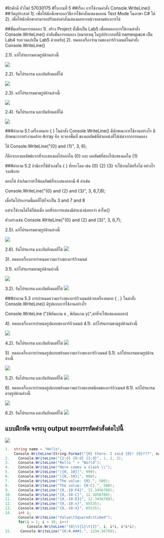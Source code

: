 #ธีรศักดิ์ บัวไขย์ 57030175
#ใบงานที่ 5
##เรื่อง การใช้งานคำสั่ง Console.WriteLine()
##วัตถุประสงค์
1). เพื่อให้นักศึกษาบอกวิธีการใช้คำสั่งแสดงผลบน Text Mode ในภาษา C# ได้
2). เพื่อให้นักศึกษาสามารถปรับแต่งคำสั่งแสดงผลทางหน้าจอตามต้องการได้

##ขั้นเตรียมการทดลอง
1). สร้าง Project ตั้งชื่อเป็น Lab5 เพื่อทดลองการใช้งานคำสั่ง Console.WriteLine()
ลำดับขั้นการทดลอง
(หมายเหตุ ในรูปประกอบที่มี namespace เป็น Lab4 รบกวนแก้เป็น Lab5 ด้วยครับ)
2). ทดลองเรื่องจำนวนของอาร์กิวเมนต์ในคำสั่ง Console.WriteLine()

 2.1). แก้โปรแกรมตามรูปด้านล่างนี้

  ![](https://github.com/Desktop-Programming-Lab-2559/LAB-05/blob/master/img/pic1.png)

  2.2). รันโปรแกรม และบันทึกผลที่ได้

![](https://github.com/tbnoung/LAB-05/blob/master/5.1.PNG)

 2.3). แก้โปรแกรมตามรูปด้านล่างนี้
 
  ![](https://github.com/Desktop-Programming-Lab-2559/LAB-05/blob/master/img/pic2.png)

 2.4). รันโปรแกรม และบันทึกผลที่ได้

![](https://github.com/tbnoung/LAB-05/blob/master/5.2.2.PNG)

###คำถาม 5.1 เครื่องหมาย { }  ในคำสั่ง Console.WriteLine() มีลักษณะการใช้งานอย่างไร
มีลักษณะการทำงานคล้าย Array คือ จะจองพื้นที่ ของผลลัพธ์ที่ตำเเหน่งที่ใส่เช่นจากการทดลอง 

ใช้ Console.WriteLine("{0} and {1}", 3, 6);

ก็คือจะเอาผลลัพธ์เเรกที่จะเเสดงผลไปออกใน {0} เเละ ผลลัพธ์ที่สองไปเเสดงผลใน {1}

###คำถาม 5.2  ถ้ามีการใช้ตัวเลขใน { } ที่กระโดด เช่น {0} {2} {3} จะใช้งานได้หรือไม่ อย่างไร จงอธิบาย

ตอบได้ ถ้าเกิดเราทำให้ผลลัพธ์ที่จะเเสดงออกมี 4 ค่าเช่น

Console.WriteLine("{0} and {2} and {3}", 3, 6,7,8);

เมื่อรันโปรเเกรมนี้ผลที่ได้ก็จะเป็น 3 and 7 and 8

เเต่จะใช่งานไม่ได้ก็ต่อเมื่อ ผลที่รอการเเสดงมีตำเเน่งน้อยกว่า ค่าใน{}

ตัวอย่างเช่น Console.WriteLine("{0} and {2} and {3}", 3, 6,7);

 
 2.5). แก้โปรแกรมตามรูปด้านล่างนี้

  ![](https://github.com/Desktop-Programming-Lab-2559/LAB-05/blob/master/img/pic3.png)

 2.6). รันโปรแกรม และบันทึกผลที่ได้
![](https://github.com/tbnoung/LAB-05/blob/master/5.3.3.PNG)

3). ทดลองเรื่องการกำหนดความกว้างของอาร์กิวเมนต์

  3.1). แก้โปรแกรมตามรูปด้านล่างนี้

  ![](https://github.com/Desktop-Programming-Lab-2559/LAB-05/blob/master/img/pic4.png)

  3.2). รันโปรแกรม และบันทึกผลที่ได้
![](https://github.com/tbnoung/LAB-05/blob/master/5.4.PNG)

###คำถาม 5.3 การกำหนดความกว้างของอาร์กิวเมนต์ด้วยเครื่องหมาย { , }  ในคำสั่ง Console.WriteLine() มีรูปแบบการใช้งานอย่างไร

Console.WriteLine ("(พิกัดเเกน x , พิกัดเเกน y)",ค่าที่จะให้เเสดงผลออก)


4). ทดลองเรื่องการกำหนดรูปแบบของอาร์กิวเมนต์
  4.1). แก้โปรแกรมตามรูปด้านล่างนี้

  ![](https://github.com/Desktop-Programming-Lab-2559/LAB-05/blob/master/img/pic5.png)

  4.2). รันโปรแกรม และบันทึกผลที่ได้
![](https://github.com/tbnoung/LAB-05/blob/master/5.5.PNG)

5). ทดลองเรื่องการกำหนดรูปแบบพร้อมความกว้างของอาร์กิวเมนต์
  5.1). แก้โปรแกรมตามรูปด้านล่างนี้
 
 ![](https://github.com/Desktop-Programming-Lab-2559/LAB-05/blob/master/img/pic6.png)

  5.2). รันโปรแกรม และบันทึกผลที่ได้
  ![](https://github.com/tbnoung/LAB-05/blob/master/5.6.PNG)

6). ทดลองเรื่องการกำหนดรูปแบบพร้อมความกว้างของทศนิยมของอาร์กิวเมนต์
  6.1). แก้โปรแกรมตามรูปด้านล่างนี้

 ![](https://github.com/Desktop-Programming-Lab-2559/LAB-05/blob/master/img/pic7.png)

  6.2). รันโปรแกรม และบันทึกผลที่ได้
  ![](https://github.com/tbnoung/LAB-05/blob/master/5.7.PNG)
  

## แบบฝึกหัด จงระบุ output ของบรรทัดคำสั่งต่อไปนี้

![](https://github.com/tbnoung/LAB-05/blob/master/5.8.PNG)
```csharp
1.  string name = "Hello";
    Console.WriteLine(String.Format("{0} there. I said {0}! {0}???", name));
2.    Console.WriteLine("{2:d} {0:d} {1:d}", 1, 2, 3);
3.    Console.WriteLine("Hello " + "World");
4.    Console.WriteLine("Here comes a slash \\");
5.    Console.WriteLine("|{0, 10}|", 999);
6.    Console.WriteLine("|{0,-10}|", 000);
7.    Console.WriteLine("The value: {0}.", 500);
8.    Console.WriteLine("The value: {0:C}.", 500);
9.    Console.WriteLine("{0,-10:F4}", 12.3456789);
10.   Console.WriteLine("{0,-10:C}", 12.3456789);
11.   Console.WriteLine("{0,-10:E3}", 12.3456789);
12.   Console.WriteLine("{0,-10:x}", 65535);
13.   Console.WriteLine("{0,-10:X}", 65535);
14.   int i; 
      Console.WriteLine("Value\tSquared\tCubed"); 
      for(i = 1; i < 10; i++) 
          Console.WriteLine("{0}\t{1}\t{2}", i, i*i, i*i*i); 
15.    Console.WriteLine("{0:#.###}.", 1234.56789);
```
